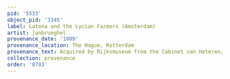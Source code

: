 ```yaml
---
pid: '5533'
object_pid: '3345'
label: Latona and the Lycian Farmers (Amsterdam)
artist: janbrueghel
provenance_date: '1809'
provenance_location: The Hague, Rotterdam
provenance_text: Acquired by Rijksmuseum from the Cabinet van Heteren, Gevers
collection: provenance
order: '0793'
---
```

